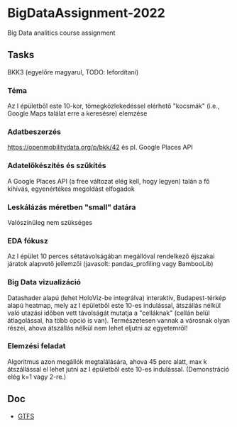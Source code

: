 # BigDataAssignment-2022

Big Data analitics course assignment

## Tasks

BKK3 (egyelőre magyarul, TODO: lefordítani)

### Téma

Az I épületből este 10-kor, tömegközlekedéssel elérhető "kocsmák" (i.e., Google Maps találat erre a keresésre) elemzése

### Adatbeszerzés

https://openmobilitydata.org/p/bkk/42 és pl. Google Places API

### Adatelőkészítés és szűkítés

A Google Places API (a free változat elég kell, hogy legyen) talán a fő kihívás, egyenértékes megoldást elfogadok

### Leskálázás méretben "small" datára

Valószínűleg nem szükséges

### EDA fókusz

Az I épület 10 perces sétatávolságában megállóval rendelkező éjszakai járatok alapvető jellemzői (javasolt:
pandas_profiling vagy BambooLib)

### Big Data vizualizáció

Datashader alapú (lehet HoloViz-be integrálva) interaktív, Budapest-térkép alapú heatmap, mely az I épületből este 10-es
indulással, átszállás nélkül való utazási időben vett távolságát mutatja a "celláknak" (cellán belül átlagolással, ha
több opció is van). Természetesen vannak a városnak olyan részei, ahova átszállás nélkül nem lehet eljutni az
egyetemről!

### Elemzési feladat

Algoritmus azon megállók megtalálására, ahova 45 perc alatt, max k átszállással el lehet jutni az I épületből este 10-es
indulással. (Demonstráció elég k=1 vagy 2-re.)

## Doc

* [GTFS](doc/gtfs.md)